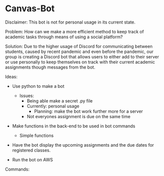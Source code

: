# Canvas-Bot

Disclaimer:
This bot is not for personal usage in its current state. 

Problem:
How can we make a more efficient method to keep track of academic tasks through 
means of using a social platform?

Solution:
Due to the higher usage of Discord for communicating between students, caused by
recent pandemic and even before the pandemic, our group is creating a Discord bot 
that allows users to either add to their server or use  personally to keep 
themselves on track with their current academic assignments though messages from 
the bot.

Ideas:
- Use python to make a bot
    - Issues:
        - Being able make a secret .py file
        - Currently: personal usage
            - Planning: make the bot work further more for a server
        - Not everyones assignment is due on the same time

- Make functions in the back-end to be used in bot commands
    - Simple functions

- Have the bot display the upcoming assignments and the due dates for registered
classes.

- Run the bot on AWS

Commands:
